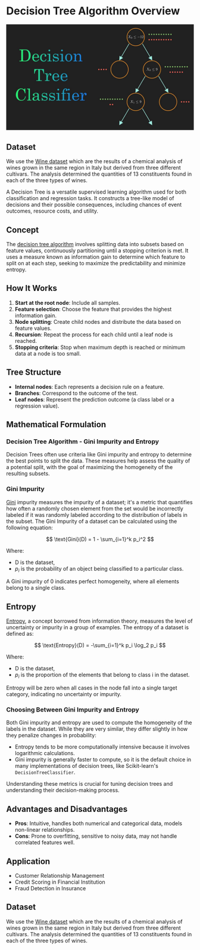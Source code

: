 # Decision Tree Algorithm Overview

![Decision_Tree](https://github.com/Naiwen1997/IDNE-577-Machine-Learning/blob/master/Images/decision_tree.jpg)

## Dataset
We use the [Wine dataset](https://archive.ics.uci.edu/dataset/109/wine) which  are the results of a chemical analysis of wines grown in the same region in Italy but derived from three different cultivars. The analysis determined the quantities of 13 constituents found in each of the three types of wines.

A Decision Tree is a versatile supervised learning algorithm used for both classification and regression tasks. It constructs a tree-like model of decisions and their possible consequences, including chances of event outcomes, resource costs, and utility.

## Concept

The [decision tree algorithm](https://scikit-learn.org/stable/modules/tree.html) involves splitting data into subsets based on feature values, continuously partitioning until a stopping criterion is met. It uses a measure known as information gain to determine which feature to split on at each step, seeking to maximize the predictability and minimize entropy.

## How It Works

1. **Start at the root node**: Include all samples.
2. **Feature selection**: Choose the feature that provides the highest information gain.
3. **Node splitting**: Create child nodes and distribute the data based on feature values.
4. **Recursion**: Repeat the process for each child until a leaf node is reached.
5. **Stopping criteria**: Stop when maximum depth is reached or minimum data at a node is too small.

## Tree Structure

- **Internal nodes**: Each represents a decision rule on a feature.
- **Branches**: Correspond to the outcome of the test.
- **Leaf nodes**: Represent the prediction outcome (a class label or a regression value).

## Mathematical Formulation

### Decision Tree Algorithm - Gini Impurity and Entropy

Decision Trees often use criteria like Gini impurity and entropy to determine the best points to split the data. These measures help assess the quality of a potential split, with the goal of maximizing the homogeneity of the resulting subsets.

### Gini Impurity

[Gini](https://en.wikipedia.org/wiki/Gini_coefficient) impurity measures the impurity of a dataset; it's a metric that quantifies how often a randomly chosen element from the set would be incorrectly labeled if it was randomly labeled according to the distribution of labels in the subset. The Gini Impurity of a dataset can be calculated using the following equation:

$$
\text{Gini}(D) = 1 - \sum_{i=1}^k p_i^2
$$

Where:
- D is the dataset,
- $p_i$ is the probability of an object being classified to a particular class.

A Gini impurity of 0 indicates perfect homogeneity, where all elements belong to a single class.

## Entropy

[Entropy](https://en.wikipedia.org/wiki/Entropy), a concept borrowed from information theory, measures the level of uncertainty or impurity in a group of examples. The entropy of a dataset is defined as:

$$
\text{Entropy}(D) = -\sum_{i=1}^k p_i \log_2 p_i
$$

Where:
- D is the dataset,
- $p_i$ is the proportion of the elements that belong to class i in the dataset.

Entropy will be zero when all cases in the node fall into a single target category, indicating no uncertainty or impurity.

### Choosing Between Gini Impurity and Entropy

Both Gini impurity and entropy are used to compute the homogeneity of the labels in the dataset. While they are very similar, they differ slightly in how they penalize changes in probability:
- Entropy tends to be more computationally intensive because it involves logarithmic calculations.
- Gini impurity is generally faster to compute, so it is the default choice in many implementations of decision trees, like Scikit-learn's `DecisionTreeClassifier`.

Understanding these metrics is crucial for tuning decision trees and understanding their decision-making process.

## Advantages and Disadvantages

- **Pros**: Intuitive, handles both numerical and categorical data, models non-linear relationships.
- **Cons**: Prone to overfitting, sensitive to noisy data, may not handle correlated features well.

## Application
- Customer Relationship Management
- Credit Scoring in Financial Institution
- Fraud Detection in Insurance

## Dataset
We use the [Wine dataset](https://archive.ics.uci.edu/dataset/109/wine) which  are the results of a chemical analysis of wines grown in the same region in Italy but derived from three different cultivars. The analysis determined the quantities of 13 constituents found in each of the three types of wines.